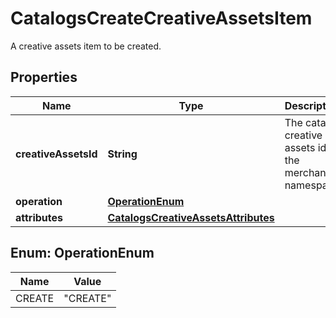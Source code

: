

# CatalogsCreateCreativeAssetsItem

A creative assets item to be created.

## Properties

| Name | Type | Description | Notes |
|------------ | ------------- | ------------- | -------------|
|**creativeAssetsId** | **String** | The catalog creative assets id in the merchant namespace |  |
|**operation** | [**OperationEnum**](#OperationEnum) |  |  |
|**attributes** | [**CatalogsCreativeAssetsAttributes**](CatalogsCreativeAssetsAttributes.md) |  |  |



## Enum: OperationEnum

| Name | Value |
|---- | -----|
| CREATE | &quot;CREATE&quot; |



